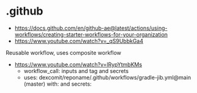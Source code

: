 # .github

- https://docs.github.com/en/github-ae@latest/actions/using-workflows/creating-starter-workflows-for-your-organization
- https://www.youtube.com/watch?v=_qS9UbbkGa4

Reusable workflow, uses composite workflow
- https://www.youtube.com/watch?v=lRypYtmbKMs
  - workflow_call: inputs and tag and secrets 
  - uses: dexcomit/reponame/.github/workflows/gradle-jib.yml@main (master) with: and secrets:
